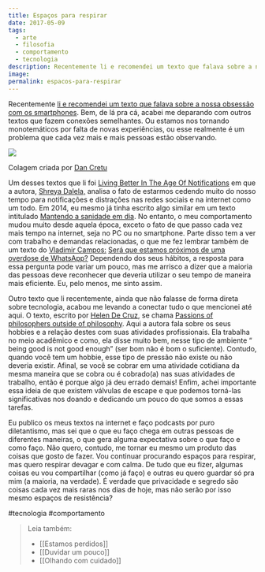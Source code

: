 ```yaml
---
title: Espaços para respirar
date: 2017-05-09
tags:
  - arte
  - filosofia
  - comportamento
  - tecnologia
description: Recentemente li e recomendei um texto que falava sobre a nossa obsessão com os smartphones. Bem, de lá pra cá, acabei me deparando com…
image:
permalink: espacos-para-respirar
---
```

Recentemente [li e recomendei um texto que falava sobre a nossa obsessão com os smartphones](http://mailchi.mp/999fb89c5ca6/alguns-links). Bem, de lá pra cá, acabei me deparando com outros textos que fazem conexões semelhantes. Ou estamos nos tornando monotemáticos por falta de novas experiências, ou esse realmente é um problema que cada vez mais e mais pessoas estão observando.

<img src="/assets/img/espaços-para respirar-medium.jpeg">

Colagem criada por [Dan Cretu](https://www.instagram.com/dan_cretu/)

Um desses textos que li foi [Living Better In The Age Of Notifications](https://thecoffeelicious.com/living-better-in-the-age-of-notifications-76cded7b00ca) em que a autora, [Shreya Dalela,](https://medium.com/u/aeaafe258c3e) analisa o fato de estarmos cedendo muito do nosso tempo para notificações e distrações nas redes sociais e na internet como um todo. Em 2014, eu mesmo já tinha escrito algo similar em um texto intitulado [Mantendo a sanidade em dia](https://arcano5.com.br/mantendo-a-sanidade-em-dia-78eb796eb19). No entanto, o meu comportamento mudou muito desde aquela época, exceto o fato de que passo cada vez mais tempo na internet, seja no PC ou no smartphone. Parte disso tem a ver com trabalho e demandas relacionadas, o que me fez lembrar também de um texto do [Vladimir Campos:](https://medium.com/u/9ebc42d23bb) [Será que estamos próximos de uma overdose de WhatsApp?](https://workflowc.com.br/ser%C3%A1-que-estamos-pr%C3%B3ximos-de-uma-overdose-de-whatsapp-42de2d2dd583) Dependendo dos seus hábitos, a resposta para essa pergunta pode variar um pouco, mas me arrisco a dizer que a maioria das pessoas deve reconhecer que deveria utilizar o seu tempo de maneira mais eficiente. Eu, pelo menos, me sinto assim.

Outro texto que li recentemente, ainda que não falasse de forma direta sobre tecnologia, acabou me levando a conectar tudo o que mencionei até aqui. O texto, escrito por [Helen De Cruz,](https://medium.com/u/e8ce08d3050c) se chama [Passions of philosophers outside of philosophy](http://philosopherscocoon.typepad.com/blog/2017/04/passions-of-philosophers-outside-of-philosophy-helen-de-cruz.html). Aqui a autora fala sobre os seus hobbies e a relação destes com suas atividades profissionais. Ela trabalha no meio acadêmico e como, ela disse muito bem, nesse tipo de ambiente “ being good is not good enough” (ser bom não é bom o suficiente). Contudo, quando você tem um hobbie, esse tipo de pressão não existe ou não deveria existir. Afinal, se você se cobrar em uma atividade cotidiana da mesma maneira que se cobra ou é cobrado(a) nas suas atividades de trabalho, então é porque algo já deu errado demais! Enfim, achei importante essa ideia de que existem válvulas de escape e que podemos torná-las significativas nos doando e dedicando um pouco do que somos a essas tarefas.

Eu publico os meus textos na internet e faço podcasts por puro diletantismo, mas sei que o que eu faço chega em outras pessoas de diferentes maneiras, o que gera alguma expectativa sobre o que faço e como faço. Não quero, contudo, me tornar eu mesmo um produto das coisas que gosto de fazer. Vou continuar procurando espaços para respirar, mas quero respirar devagar e com calma. De tudo que eu fizer, algumas coisas eu vou compartilhar (como já faço) e outras eu quero guardar só pra mim (a maioria, na verdade). É verdade que privacidade e segredo são coisas cada vez mais raras nos dias de hoje, mas não serão por isso mesmo espaços de resistência?


#tecnologia #comportamento

> Leia também:
> - [[Estamos perdidos]]
> - [[Duvidar um pouco]]
> - [[Olhando com cuidado]]